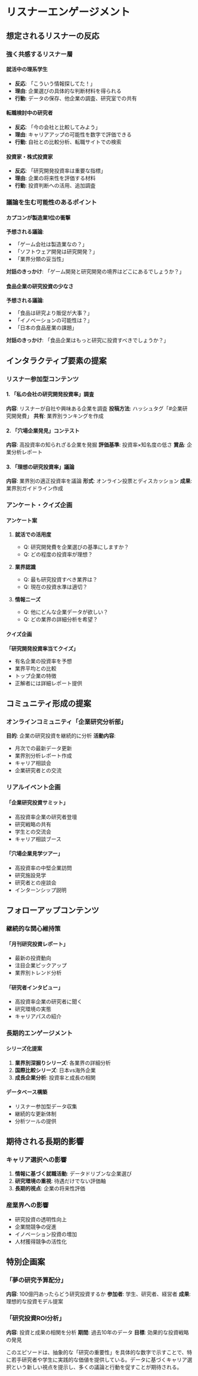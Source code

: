 # リスナーエンゲージメント

## 想定されるリスナーの反応

### 強く共感するリスナー層

#### 就活中の理系学生
- **反応**: 「こういう情報探してた！」
- **理由**: 企業選びの具体的な判断材料を得られる
- **行動**: データの保存、他企業の調査、研究室での共有

#### 転職検討中の研究者
- **反応**: 「今の会社と比較してみよう」
- **理由**: キャリアアップの可能性を数字で評価できる
- **行動**: 自社との比較分析、転職サイトでの検索

#### 投資家・株式投資家
- **反応**: 「研究開発投資率は重要な指標」
- **理由**: 企業の将来性を評価する材料
- **行動**: 投資判断への活用、追加調査

### 議論を生む可能性のあるポイント

#### カプコンが製造業1位の衝撃
**予想される議論**:
- 「ゲーム会社は製造業なの？」
- 「ソフトウェア開発は研究開発？」
- 「業界分類の妥当性」

**対話のきっかけ**:
「ゲーム開発と研究開発の境界はどこにあるでしょうか？」

#### 食品企業の研究投資の少なさ
**予想される議論**:
- 「食品は研究より販促が大事？」
- 「イノベーションの可能性は？」
- 「日本の食品産業の課題」

**対話のきっかけ**:
「食品企業はもっと研究に投資すべきでしょうか？」

## インタラクティブ要素の提案

### リスナー参加型コンテンツ

#### 1. 「私の会社の研究開発投資率」調査
**内容**: リスナーが自社や興味ある企業を調査
**投稿方法**: ハッシュタグ「#企業研究開発費」
**共有**: 業界別ランキングを作成

#### 2. 「穴場企業発見」コンテスト
**内容**: 高投資率の知られざる企業を発掘
**評価基準**: 投資率×知名度の低さ
**賞品**: 企業分析レポート

#### 3. 「理想の研究投資率」議論
**内容**: 業界別の適正投資率を議論
**形式**: オンライン投票とディスカッション
**成果**: 業界別ガイドライン作成

### アンケート・クイズ企画

#### アンケート案
1. **就活での活用度**
   - Q: 研究開発費を企業選びの基準にしますか？
   - Q: どの程度の投資率が理想？

2. **業界認識**
   - Q: 最も研究投資すべき業界は？
   - Q: 現在の投資水準は適切？

3. **情報ニーズ**
   - Q: 他にどんな企業データが欲しい？
   - Q: どの業界の詳細分析を希望？

#### クイズ企画
**「研究開発投資率当てクイズ」**
- 有名企業の投資率を予想
- 業界平均との比較
- トップ企業の特徴
- 正解者には詳細レポート提供

## コミュニティ形成の提案

### オンラインコミュニティ「企業研究分析部」
**目的**: 企業の研究投資を継続的に分析
**活動内容**:
- 月次での最新データ更新
- 業界別分析レポート作成
- キャリア相談会
- 企業研究者との交流

### リアルイベント企画

#### 「企業研究投資サミット」
- 高投資率企業の研究者登壇
- 研究戦略の共有
- 学生との交流会
- キャリア相談ブース

#### 「穴場企業見学ツアー」
- 高投資率の中堅企業訪問
- 研究施設見学
- 研究者との座談会
- インターンシップ説明

## フォローアップコンテンツ

### 継続的な関心維持策

#### 「月刊研究投資レポート」
- 最新の投資動向
- 注目企業ピックアップ
- 業界別トレンド分析

#### 「研究者インタビュー」
- 高投資率企業の研究者に聞く
- 研究環境の実態
- キャリアパスの紹介

### 長期的エンゲージメント

#### シリーズ化提案
1. **業界別深掘りシリーズ**: 各業界の詳細分析
2. **国際比較シリーズ**: 日本vs海外企業
3. **成長企業分析**: 投資率と成長の相関

#### データベース構築
- リスナー参加型データ収集
- 継続的な更新体制
- 分析ツールの提供

## 期待される長期的影響

### キャリア選択への影響
1. **情報に基づく就職活動**: データドリブンな企業選び
2. **研究環境の重視**: 待遇だけでない評価軸
3. **長期的視点**: 企業の将来性評価

### 産業界への影響
- 研究投資の透明性向上
- 企業間競争の促進
- イノベーション投資の増加
- 人材獲得競争の活性化

## 特別企画案

### 「夢の研究予算配分」
**内容**: 100億円あったらどう研究投資するか
**参加者**: 学生、研究者、経営者
**成果**: 理想的な投資モデル提案

### 「研究投資ROI分析」
**内容**: 投資と成果の相関を分析
**期間**: 過去10年のデータ
**目標**: 効果的な投資戦略の発見

このエピソードは、抽象的な「研究の重要性」を具体的な数字で示すことで、特に若手研究者や学生に実践的な価値を提供している。データに基づくキャリア選択という新しい視点を提示し、多くの議論と行動を促すことが期待される。
